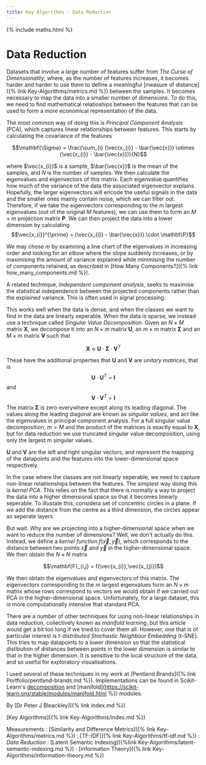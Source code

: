 ```yaml
---
title: Key Algorithms - Data Reduction
---
```


{% include maths.html %}

# Data Reduction

Datasets that involve a large number of features suffer from *The Curse of Dimensionality*, where, as the number of features increases, it becomes harder and harder to use them to define a meaningful [measure of distance]({% link Key-Algorithms/metrics.md %}) between the samples. It becomes necessary to map the data into a smaller number of dimensions. To do this, we need to find mathematical relatioships between the features that can be used to form a more economical representation of the data.

The most common way of doing this is *Principal Component Analysis* (PCA), which captures linear relationships between features. This starts by calculating the covariance of the features

$$\mathbf{\Sigma} = \frac{\sum_{i} (\vec{x_{i}} - \bar{\vec{x}}) \otimes (\vec{x_{i}} - \bar{\vec{x}})}{N}$$

where $\vec{x_{i}}$ is a sample, $\bar{\vec{x}}$ is the mean of the samples, and $N$ is the number of samples. We then calculate the eigenvalues and eigenvectors of this matrix. Each eigenvalue quantifies how much of the variance of the data the associated eigenvector explains. Hopefully, the larger eigenvectors will encode the useful signals in the data and the smaller ones mainly contain noise, which we can filter out. Therefore, if we take the eigenvectors corresponding to the $m$ largest eigenvalues (out of the original $M$ features), we can use them to form an $M \times m$ projection matrix $\mathbf{P}$. We can then project the data into a lower dimension by calculating
$$\vec{x_{i}}^{\prime} = (\vec{x_{i}} - \bar{\vec{x}}) \cdot \mathbf{P}$$

We may chose $m$ by examining a line chart of the eigenvalues in increasing order and looking for an *elbow* where the slope suddenly increases, or by maximising the amount of variance explained while minimising the number of components retained, as described in [How Many Components?]({% link how_many_components.md %}).

A related technique, *Independent component analysis*, seeks to maximise the statistical independence between the projected components rather than the explained variance. This is often used in signal processing.

This works well when the data is dense, and when the classes we want to find in the data are linearly seperable. When the data is sparse, we instead use a technique called *Singular Value Decomposition*. Given an $N \times M$ matrix $\mathbf{X}$, we decompose it into an $N \times m$ matrix $\mathbf{U}$, an $m \times m$ matrix $\mathbf{\Sigma}$ and an $M \times m$ matrix $\mathbf{V}$ such that

$$\mathbf{X} \approx \mathbf{U} \cdot \mathbf{\Sigma} \cdot \mathbf{V}^{T}$$

These have the additional properties that $\mathbf{U}$ and $\mathbf{V}$ are *unitary matrices*, that is $$\mathbf{U} \cdot \mathbf{U}^{T} = \mathbf{I}$$ and $$\mathbf{V} \cdot \mathbf{V}^{T} = \mathbf{I}$$
The matrix $\mathbf{\Sigma}$ is zero everywhere except along its leading diagonal. The values along the leading diagonal are known as *singular values*, and act like the eigenvalues in principal component analysis. For a full singular value decomposition, $m=M$ and the product of the matrices is exactly equal to $\mathbf{X}$, but for data reduction we use truncated singular value decomposition, using only the largest $m$ singular values.

$\mathbf{U}$ and $\mathbf{V}$ are the left and right singular vectors, and represent the mapping of the datapoints and the features into the lower-dimensional space respectively.

In the case where the classes are not linearly seperable, we need to capture non-linear relatiionships between the features. The simplest way doing this is *kernel PCA*. This relies on the fact that there is normally a way to project the data into a higher dimensional space so that it becomes linearly seperable. To illustate this, considera set of concentric circles in a plane. If we add the distance from the centre as a third dimension, the circles appear as seperate layers.

But wait. Why are we projecting into a higher-dimensional space when we want to reduce the number of dimensions? Well, we don't actually do this. Instead, we define a *kernel function* $f(\vec{x},\vec{y})$, which corresponds to the distance between two points $\vec{x}$ and $\vec{y}$ in the higher-dimensional space. We then obtain the $N \times N$ matrix

$$\mathbf{F}_{i,j} = f(\vec{x_{i}},\vec{x_{j}})$$

We then obtain the eigenvalues and eigenvectors of this matrix. The eigenvectors corresponding to the $m$ largest eigenvalues form an $N \times m$ matrix whose rows correspond to vectors we would obtain if we carried out PCA in the higher-dimensional space. Unfortunately, for a large dataset, this is more computationally intensive that standard PCA.

There are a number of other techniques for using non-linear relationships in data reduction, collectively known as *manifold learning*, but this article would get a bit too long if we tried to cover them all. However, one that is of particular interest is *t-distributed Stochastic Neighbour Embedding* (t-SNE). This tries to map datapoints to a lower dimension so that the statistical distibution of distances between points in the lower dimension is similar to that in the higher dimension. It is sensitive to the local structure of the data, and so useful for exploratory visualisations.

I used several of these techniques in my work at [Pentland Brands]({% link Portfolio/pentland-brands.md %}). Implementations can be found in Scikit-Learn's [decomposition](https://scikit-learn.org/stable/modules/decomposition.html) and [manifold](https://scikit-learn.org/stable/modules/manifold.html %}) modules.

By [Dr Peter J Bleackley]({% link index.md %})
 
 [Key Algorithms]({% link Key-Algorithms/index.md %})
 
 Measurements
: [Similarity and Difference Metrics]({% link Key-Algorithms/metrics.md %})
: [TF-IDF]({% link Key-Algorithms/tf-idf.md %})
: *Data Reduction*
: [Latent Semantic Indexing]({%link Key-Algorithms/latent-semantic-indexing.md %})
: [Information Theory]({% link Key-Algorithms/information-theory.md %})

